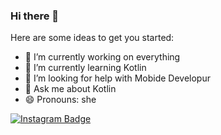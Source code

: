 ### Hi there 👋




Here are some ideas to get you started:

- 🔭 I’m currently working on everything 
- 🌱 I’m currently learning Kotlin
- 🤔 I’m looking for help with Mobide Developur 
- 💬 Ask me about Kotlin
- 😄 Pronouns: she



[![Instagram Badge](https://img.shields.io/badge/-Instagram-C13584?style=flat-quare&labelColor=C13584&logo=instagram&logoColor=white&link=link)](https://www.instagram.com/_s.busra/) 

